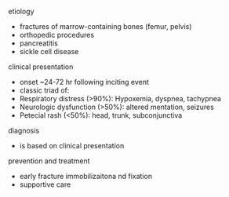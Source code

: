 etiology 
- fractures of marrow-containing bones (femur, pelvis)
- orthopedic procedures 
- pancreatitis 
- sickle cell disease 

clinical presentation 
* onset ~24-72 hr following inciting event 
* classic triad of:
* Respiratory distress (>90%): Hypoxemia, dyspnea, tachypnea 
* Neurologic dysfunction (>50%): altered mentation, seizures 
* Petecial rash (<50%): head, trunk, subconjunctiva 

diagnosis 
- is based on clinical presentation 

prevention and treatment 
- early fracture immobilizaitona nd fixation 
- supportive care 